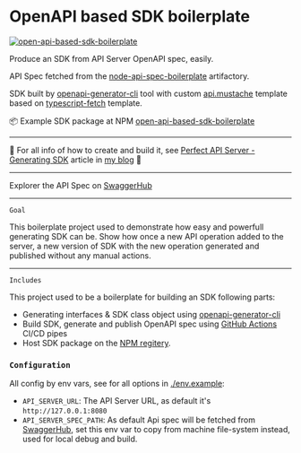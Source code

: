 # OpenAPI based SDK boilerplate

[![open-api-based-sdk-boilerplate](https://github.com/haimkastner/open-api-based-sdk-boilerplate/actions/workflows/release.yml/badge.svg?branch=main)](https://github.com/haimkastner/open-api-based-sdk-boilerplate/actions/workflows/release.yml)

Produce an SDK from API Server OpenAPI spec, easily.


API Spec fetched from the [node-api-spec-boilerplate](https://github.com/haimkastner/node-api-spec-boilerplate) artifactory.

SDK built by [openapi-generator-cli](https://github.com/OpenAPITools/openapi-generator-cli) tool with custom [api.mustache](./resources/openapi/templates/typescript-axios/api.mustache) template based on [typescript-fetch](https://github.com/swagger-api/swagger-codegen/blob/master/modules/swagger-codegen/src/main/resources/typescript-fetch/api.mustache) template.



📦 Example SDK package at NPM [open-api-based-sdk-boilerplate](https://www.npmjs.com/package/@haimkastner/open-api-based-sdk-boilerplate) 


---
📙 For all info of how to create and build it, see [Perfect API Server - Generating SDK](https://blog.castnet.club/en/blog/perfect-api-server-part-d-sdk) article in [my blog](https://blog.castnet.club/en) 📙

---

Explorer the API Spec on [SwaggerHub](https://app.swaggerhub.com/apis/haimkastner/node-api-spec-boilerplate)

---
`Goal`

This boilerplate project used to demonstrate how easy and powerfull generating SDK can be.
Show how once a new API operation added to the server, a new version of SDK with the new operation generated and published without any manual actions. 

---
`Includes`

This project used to be a boilerplate for building an SDK following parts:
* Generating interfaces & SDK class object using [openapi-generator-cli](https://github.com/OpenAPITools/openapi-generator-cli)
* Build SDK, generate and publish OpenAPI spec using [GitHub Actions](https://github.com/haimkastner/open-api-based-sdk-boilerplate/actions) CI/CD pipes
* Host SDK package on the [NPM regitery](https://www.npmjs.com/package/@haimkastner/open-api-based-sdk-boilerplate).


### `Configuration`

All config by env vars, see for all options in [./env.example](./.env.example):
* `API_SERVER_URL`: The API Server URL, as default it's `http://127.0.0.1:8080`   
* `API_SERVER_SPEC_PATH`: As default Api spec will be fetched from [SwaggerHub](https://app.swaggerhub.com/apis/haimkastner/node-api-spec-boilerplate), set this env var to copy from machine file-system instead, used for local debug and build.

